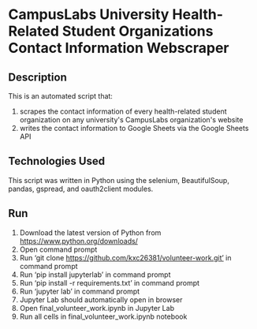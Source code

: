 # CampusLabs University Health-Related Student Organizations Contact Information Webscraper

## Description
This is an automated script that:
1. scrapes the contact information of every health-related student organization on any university's CampusLabs organization's website
2. writes the contact information to Google Sheets via the Google Sheets API

## Technologies Used
This script was written in Python using the selenium, BeautifulSoup, pandas, gspread, and oauth2client modules.

## Run
1. Download the latest version of Python from https://www.python.org/downloads/ 
2. Open command prompt
3. Run ‘git clone https://github.com/kxc26381/volunteer-work.git’ in command prompt
4. Run ‘pip install jupyterlab’ in command prompt
5. Run ‘pip install -r requirements.txt’ in command prompt
6. Run ‘jupyter lab’ in command prompt
7. Jupyter Lab should automatically open in browser
8. Open final_volunteer_work.ipynb in Jupyter Lab
9. Run all cells in final_volunteer_work.ipynb notebook

